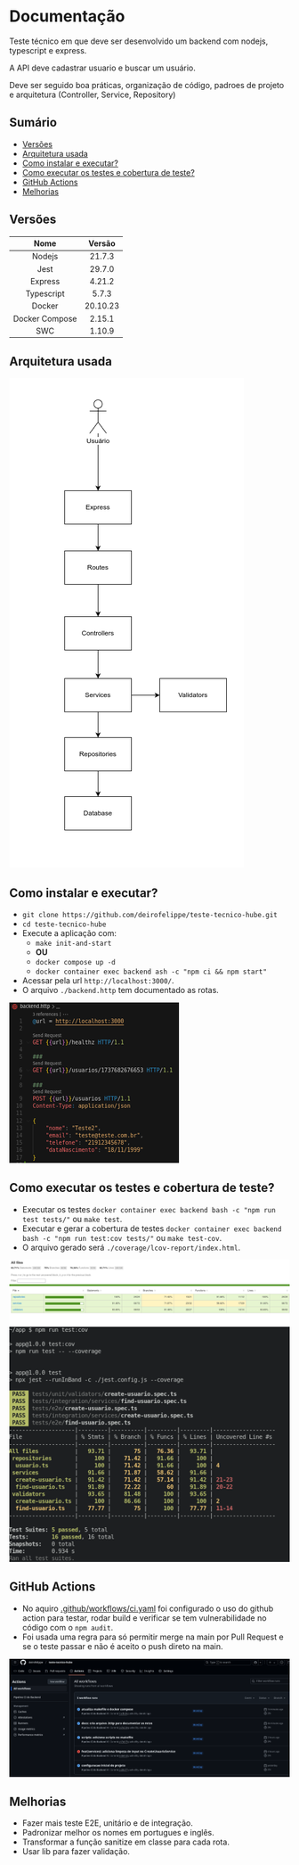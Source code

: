 # Documentação

Teste técnico em que deve ser desenvolvido um backend com nodejs, typescript e express.

A API deve cadastrar usuario e buscar um usuário.

Deve ser seguido boa práticas, organização de código, padroes de projeto e arquitetura (Controller, Service, Repository)

## Sumário

- [Versões](#versões)
- [Arquitetura usada](#arquitetura-usada)
- [Como instalar e executar?](#como-instalar-e-executar)
- [Como executar os testes e cobertura de teste?](#como-executar-os-testes-e-cobertura-de-teste)
- [GitHub Actions](#github-actions)
- [Melhorias](#melhorias)

## Versões

|      Nome      |  Versão  |
| :------------: | :------: |
|     Nodejs     |  21.7.3  |
|      Jest      |  29.7.0  |
|    Express     |  4.21.2  |
|   Typescript   |  5.7.3   |
|     Docker     | 20.10.23 |
| Docker Compose |  2.15.1  |
|      SWC       |  1.10.9  |

## Arquitetura usada

![](./docs/arquitetura.png)

## Como instalar e executar?

- `git clone https://github.com/deirofelippe/teste-tecnico-hube.git`
- `cd teste-tecnico-hube`
- Execute a aplicação com:
  - `make init-and-start`
  - **OU**
  - `docker compose up -d`
  - `docker container exec backend ash -c "npm ci && npm start"`
- Acessar pela url `http://localhost:3000/`.
- O arquivo `./backend.http` tem documentado as rotas.

![](./docs/img-2.png)

## Como executar os testes e cobertura de teste?

- Executar os testes `docker container exec backend bash -c "npm run test tests/"` ou `make test`.
- Executar e gerar a cobertura de testes `docker container exec backend bash -c "npm run test:cov tests/"` ou `make test-cov`.
- O arquivo gerado será `./coverage/lcov-report/index.html`.

![](./docs/img-1.png)
![](./docs/img-3.png)

## GitHub Actions

- No aquiro [.github/workflows/ci.yaml](https://github.com/deirofelippe/teste-tecnico-hube/blob/main/.github/workflows/ci.yaml) foi configurado o uso do github action para testar, rodar build e verificar se tem vulnerabilidade no código com o `npm audit`.
- Foi usada uma regra para só permitir merge na main por Pull Request e se o teste passar e não é aceito o push direto na main.

![](./docs/img-4.png)

## Melhorias

- Fazer mais teste E2E, unitário e de integração.
- Padronizar melhor os nomes em portugues e inglês.
- Transformar a função sanitize em classe para cada rota.
- Usar lib para fazer validação.
